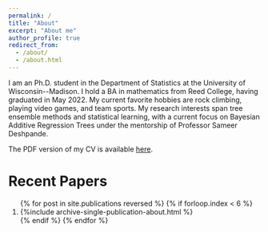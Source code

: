 ```yaml
---
permalink: /
title: "About"
excerpt: "About me"
author_profile: true
redirect_from: 
  - /about/
  - /about.html
---
```


I am an Ph.D. student in the Department of Statistics at the University of Wisconsin--Madison.  I hold a BA in mathematics from Reed College, having graduated in May 2022. My current favorite hobbies are rock climbing, playing video games, and team sports. My research interests span tree ensemble methods and statistical learning, with a current focus on Bayesian Additive Regression Trees under the mentorship of Professor Sameer Deshpande. 

The PDF version of my CV is available [here](https://paulhnguyen.github.io/files/Nguyen_2023_cv.pdf).


Recent Papers
======

<ol>{% for post in site.publications reversed %}
  {% if forloop.index < 6  %}
   <li> {%include archive-single-publication-about.html %}</li>
  {% endif %}
{% endfor %}</ol>

